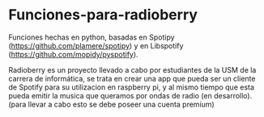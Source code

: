 Funciones-para-radioberry
=========================

Funciones hechas en python, basadas en Spotipy (https://github.com/plamere/spotipy) y en Libspotify (https://github.com/mopidy/pyspotify).

Radioberry es un proyecto llevado a cabo por estudiantes de la USM de la carrera de informática, se trata en crear una app que pueda ser un cliente de Spotify para su utilizacion en raspberry pi, y al mismo tiempo que esta pueda emitir la musica que queramos por ondas de radio (en desarrollo). (para llevar a cabo esto se debe poseer una cuenta premium) 
